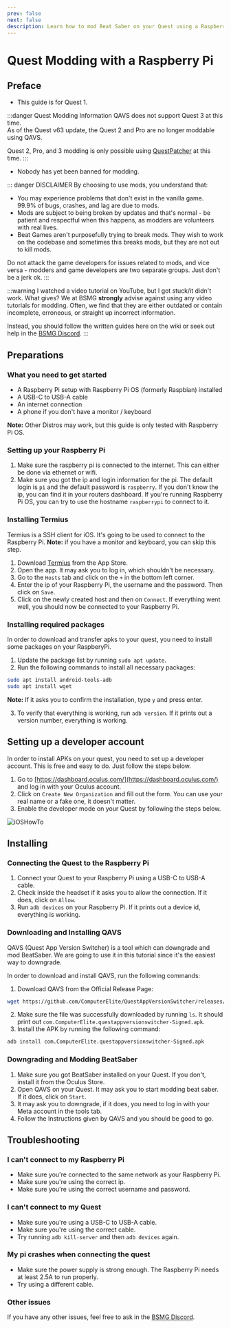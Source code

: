 ```yaml
---
prev: false
next: false
description: Learn how to mod Beat Saber on your Quest using a Raspberry Pi!
---
```


# Quest Modding with a Raspberry Pi

## Preface

- This guide is for Quest 1.

:::danger Quest Modding Information
QAVS does not support Quest 3 at this time.  
As of the Quest v63 update, the Quest 2 and Pro are no longer moddable using QAVS.

Quest 2, Pro, and 3 modding is only possible using [QuestPatcher](./quest-modding-old#questpatcher) at this time.
:::

- Nobody has yet been banned for modding.

::: danger DISCLAIMER
By choosing to use mods, you understand that:

- You may experience problems that don't exist in the vanilla game. 99.9% of bugs, crashes, and lag are due to mods.
- Mods are subject to being broken by updates and that's normal - be patient and respectful when this happens,
  as modders are volunteers with real lives.
- Beat Games aren't purposefully trying to break mods. They wish to work on the codebase and sometimes this breaks mods,
  but they are not out to kill mods.

Do not attack the game developers for issues related to mods, and vice versa -
modders and game developers are two separate groups. Just don't be a jerk ok.
:::

:::warning I watched a video tutorial on YouTube, but I got stuck/it didn't work. What gives?
We at BSMG **strongly** advise against using any video tutorials for modding. Often, we find that they are either
outdated or contain incomplete, erroneous, or straight up incorrect information.

Instead, you should follow the written guides here on the wiki or seek out help in the [BSMG Discord](https://discord.gg/beatsabermods).
:::

## Preparations

### What you need to get started

- A Raspberry Pi setup with Raspberry Pi OS (formerly Raspbian) installed
- A USB-C to USB-A cable
- An internet connection
- A phone if you don't have a monitor / keyboard

**Note:** Other Distros may work, but this guide is only tested with Raspberry Pi OS.

### Setting up your Raspberry Pi

1. Make sure the raspberry pi is connected to the internet. This can either be done via ethernet or wifi.
2. Make sure you got the ip and login information for the pi.
   The default login is `pi` and the default password is `raspberry`.
   If you don't know the ip, you can find it in your routers dashboard.
   If you're running Raspberry Pi OS, you can try to use the hostname `raspberrypi` to connect to it.

### Installing Termius

Termius is a SSH client for iOS. It's going to be used to connect to the Raspberry Pi.
**Note:** if you have a monitor and keyboard, you can skip this step.

1. Download [Termius](https://apps.apple.com/de/app/termius-terminal-ssh-client/id549039908) from the App Store.
2. Open the app. It may ask you to log in, which shouldn't be necessary.
3. Go to the `Hosts` tab and click on the `+` in the bottom left corner.
4. Enter the ip of your Raspberry Pi, the username and the password. Then click on `Save`.
5. Click on the newly created host and then on `Connect`.
   If everything went well, you should now be connected to your Raspberry Pi.

### Installing required packages

In order to download and transfer apks to your quest, you need to install some packages on your RaspberyPi.

1. Update the package list by running `sudo apt update`.
2. Run the following commands to install all necessary packages:

```bash
sudo apt install android-tools-adb
sudo apt install wget
```

**Note:** If it asks you to confirm the installation, type `y` and press enter.

3. To verify that everything is working, run `adb version`. If it prints out a version number, everything is working.

## Setting up a developer account

In order to install APKs on your quest, you need to set up a developer account.
This is free and easy to do. Just follow the steps below.

1. Go to [https://dashboard.oculus.com/](https://dashboard.oculus.com/) and log in with your Oculus account.
2. Click on `Create New Organization` and fill out the form. You can use your real name or a fake one, it doesn't matter.
3. Enable the developer mode on your Quest by following the steps below.

![iOSHowTo](/.assets/images/beginners-guide/EnableDevModeIOS.png)

## Installing

### Connecting the Quest to the Raspberry Pi

1. Connect your Quest to your Raspberry Pi using a USB-C to USB-A cable.
2. Check inside the headset if it asks you to allow the connection. If it does, click on `Allow`.
3. Run `adb devices` on your Raspberry Pi. If it prints out a device id, everything is working.

### Downloading and Installing QAVS

QAVS (Quest App Version Switcher) is a tool which can downgrade and mod BeatSaber.
We are going to use it in this tutorial since it's the easiest way to downgrade.

In order to download and install QAVS, run the following commands:

1. Download QAVS from the Official Release Page:

```bash
wget https://github.com/ComputerElite/QuestAppVersionSwitcher/releases/latest/download/com.ComputerElite.questappversionswitcher-Signed.apk
```

2. Make sure the file was successfully downloaded by running `ls`.
   It should print out `com.ComputerElite.questappversionswitcher-Signed.apk`.
3. Install the APK by running the following command:

```bash
adb install com.ComputerElite.questappversionswitcher-Signed.apk
```

### Downgrading and Modding BeatSaber

1. Make sure you got BeatSaber installed on your Quest. If you don't, install it from the Oculus Store.
2. Open QAVS on your Quest. It may ask you to start modding beat saber. If it does, click on `Start`.
3. It may ask you to downgrade, if it does, you need to log in with your Meta account in the tools tab.
4. Follow the Instructions given by QAVS and you should be good to go.

## Troubleshooting

### I can't connect to my Raspberry Pi

- Make sure you're connected to the same network as your Raspberry Pi.
- Make sure you're using the correct ip.
- Make sure you're using the correct username and password.

### I can't connect to my Quest

- Make sure you're using a USB-C to USB-A cable.
- Make sure you're using the correct cable.
- Try running `adb kill-server` and then `adb devices` again.

### My pi crashes when connecting the quest

- Make sure the power supply is strong enough. The Raspberry Pi needs at least 2.5A to run properly.
- Try using a different cable.

### Other issues

If you have any other issues, feel free to ask in the [BSMG Discord](https://discord.gg/beatsabermods).
